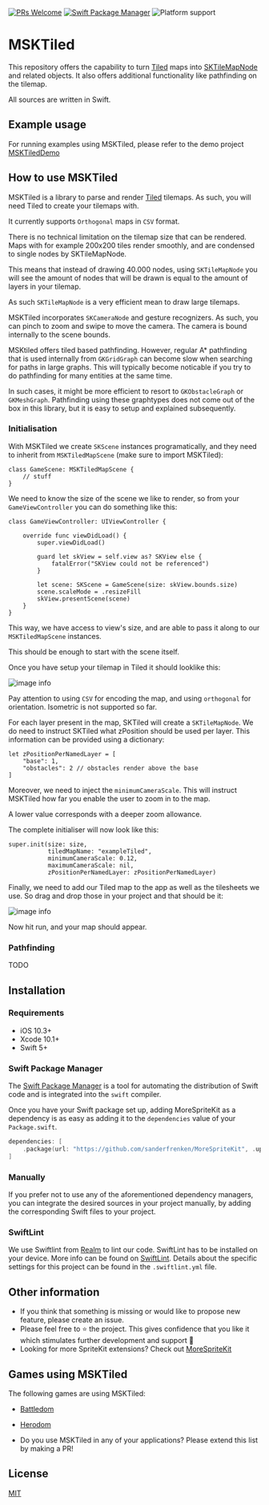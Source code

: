 [![PRs Welcome](https://img.shields.io/badge/PRs-welcome-brightgreen.svg?style=flat-square)](http://makeapullrequest.com)
[![Swift Package Manager](https://img.shields.io/badge/Swift_Package_Manager-compatible-orange?style=flat-square)](https://img.shields.io/badge/Swift_Package_Manager-compatible-orange?style=flat-square)
![Platform support](https://img.shields.io/badge/platform-ios-lightgrey.svg?style=flat-square)

# MSKTiled

This repository offers the capability to turn [Tiled](https://www.mapeditor.org) maps into [SKTileMapNode](https://developer.apple.com/documentation/spritekit/sktilemapnode) and related objects. It also offers additional functionality like pathfinding on the tilemap.

All sources are written in Swift.

## Example usage

For running examples using MSKTiled, please refer to the demo project [MSKTiledDemo](https://github.com/sanderfrenken/MSKTiledDemo)

## How to use MSKTiled

MSKTiled is a library to parse and render [Tiled](https://www.mapeditor.org) tilemaps. As such, you will need Tiled to create your tilemaps with.

It currently supports `Orthogonal` maps in `CSV` format.

There is no technical limitation on the tilemap size that can be rendered. Maps with for example 200x200 tiles render smoothly, and are condensed to single nodes by SKTileMapNode.

This means that instead of drawing 40.000 nodes, using `SKTileMapNode` you will see the amount of nodes that will be drawn is equal to the amount of layers in your tilemap.

As such `SKTileMapNode` is a very efficient mean to draw large tilemaps.

MSKTiled incorporates `SKCameraNode` and gesture recognizers. As such, you can pinch to zoom and swipe to move the camera. The camera is bound internally to the scene bounds.

MSKtiled offers tiled based pathfinding. However, regular A\* pathfinding that is used internally from `GKGridGraph` can become slow when searching for paths in large graphs. This will typically become noticable if you try to do pathfinding for many entities at the same time. 

In such cases, it might be more efficient to resort to `GKObstacleGraph` or `GKMeshGraph`. Pathfinding using these graphtypes does not come out of the box in this library, but it is easy to setup and explained subsequently.

### Initialisation

With MSKTiled we create `SKScene` instances programatically, and they need to inherit from `MSKTiledMapScene` (make sure to import MSKTiled):

```
class GameScene: MSKTiledMapScene {
    // stuff
}
```

We need to know the size of the scene we like to render, so from your `GameViewController` you can do something like this:

```
class GameViewController: UIViewController {

    override func viewDidLoad() {
        super.viewDidLoad()

        guard let skView = self.view as? SKView else {
            fatalError("SKView could not be referenced")
        }

        let scene: SKScene = GameScene(size: skView.bounds.size)
        scene.scaleMode = .resizeFill
        skView.presentScene(scene)
    }
}

```

This way, we have access to view's size, and are able to pass it along to our `MSKTiledMapScene` instances. 

This should be enough to start with the scene itself.

Once you have setup your tilemap in Tiled it should looklike this:

![image info](./documentation/tiled-example.png)

Pay attention to using `CSV` for encoding the map, and using `orthogonal` for orientation. Isometric is not supported so far.

For each layer present in the map, SKTiled will create a `SKTileMapNode`. We do need to instruct SKTiled what zPosition should be used per layer. This information can be provided using a dictionary:

```
let zPositionPerNamedLayer = [
    "base": 1,
    "obstacles": 2 // obstacles render above the base
]
```

Moreover, we need to inject the `minimumCameraScale`. This will instruct MSKTiled how far you enable the user to zoom in to the map. 

A lower value corresponds with a deeper zoom allowance.

The complete initialiser will now look like this:

```
super.init(size: size,
           tiledMapName: "exampleTiled",
           minimumCameraScale: 0.12,
           maximumCameraScale: nil,
           zPositionPerNamedLayer: zPositionPerNamedLayer)
```

Finally, we need to add our Tiled map to the app as well as the tilesheets we use. So drag and drop those in your project and that should be it:

![image info](./documentation/xcode-tiled-resources.png)

Now hit run, and your map should appear.

### Pathfinding

TODO

## Installation

### Requirements

- iOS 10.3+
- Xcode 10.1+
- Swift 5+

### Swift Package Manager

The [Swift Package Manager](https://swift.org/package-manager/) is a tool for automating the distribution of Swift code and is integrated into the `swift` compiler.

Once you have your Swift package set up, adding MoreSpriteKit as a dependency is as easy as adding it to the `dependencies` value of your `Package.swift`.

```swift
dependencies: [
    .package(url: "https://github.com/sanderfrenken/MoreSpriteKit", .upToNextMajor(from: "1.0.0"))
]
```
### Manually

If you prefer not to use any of the aforementioned dependency managers, you can integrate the desired sources in your project manually, by adding the corresponding Swift files to your project.

### SwiftLint

We use Swiftlint from [Realm](https://realm.io/) to lint our code. SwiftLint has to be installed on your device.
More info can be found on [SwiftLint](https://github.com/realm/SwiftLint).
Details about the specific settings for this project can be found in the `.swiftlint.yml` file.

## Other information

- If you think that something is missing or would like to propose new feature, please create an issue.
- Please feel free to ⭐️ the project. This gives confidence that you like it which stimulates further development and support 🤩
- Looking for more SpriteKit extensions? Check out [MoreSpriteKit](https://github.com/sanderfrenken/MoreSpriteKit)

## Games using MSKTiled
The following games are using MSKTiled:

- [Battledom](https://sites.google.com/view/battledom/home)
- [Herodom](https://sites.google.com/view/herodom/home)

- Do you use MSKTiled in any of your applications? Please extend this list by making a PR!

## License

[MIT](https://opensource.org/licenses/MIT)
